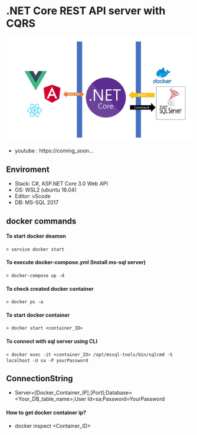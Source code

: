 # .NET Core REST API server with CQRS

![](rest-api-dotent-core-cqrs.jpg)

* youtube : https://coming_soon...

## Enviroment
* Stack: C#, ASP.NET Core 3.0 Web API
* OS: WSL2 (ubuntu 16.04)
* Editor: vScode
* DB: MS-SQL 2017

## docker commands

#### To start docker deamon
```
> service docker start 
```
#### To execute docker-compose.yml (Install ms-sql server)
```
> docker-compose up -d
```
#### To check created docker container
```
> docker ps -a
```
#### To start docker container
```
> docker start <container_ID>
```
#### To connect with sql server using CLI
```
> docker exec -it <container_ID> /opt/mssql-tools/bin/sqlcmd -S localhost -U sa -P yourPassword
```


## ConnectionString
* Server=[Docker_Container_IP],[Port];Database=<Your_DB_table_name>;User Id=sa;Password=YourPassword
#### How to get docker container ip?
* docker inspect <Container_ID>

